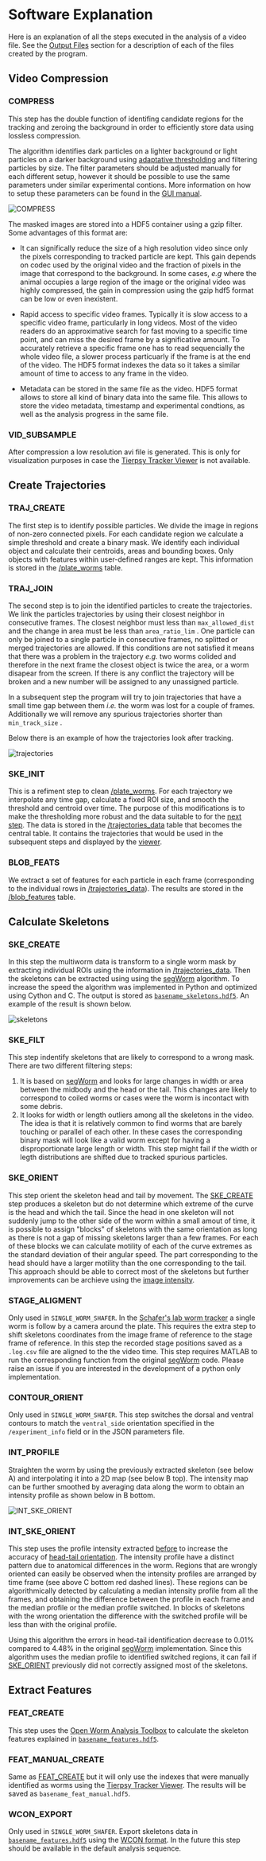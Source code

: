 # Software Explanation
Here is an explanation of all the steps executed in the analysis of a video file. See the [Output Files](OUTPUTS.md) section for a description of each of the files created by the program.


## Video Compression

### COMPRESS

This step has the double function of identifing candidate regions for the tracking and zeroing the background in order to efficiently store data using lossless compression. 

The algorithm identifies dark particles on a lighter background or light particles on a darker background using [adaptative thresholding](http://docs.opencv.org/3.0-beta/modules/imgproc/doc/miscellaneous_transformations.html) and filtering particles by size. The filter parameters should be adjusted manually for each different setup, however it should be possible to use the same parameters under similar experimental contions. More information on how to setup these parameters can be found in the [GUI manual](HOWTO.md/#set-parameters).

![COMPRESS](https://cloud.githubusercontent.com/assets/8364368/8456443/5f36a380-2003-11e5-822c-ea58857c2e52.png)

The masked images are stored into a HDF5 container using a gzip filter. Some advantages of this format are:

* It can significally reduce the size of a high resolution video since only the pixels corresponding to tracked particle are kept. This gain depends on codec used by the original video and the fraction of pixels in the image that correspond to the background. In some cases, *e.g* where the animal occupies a large region of the image or the original video was highly compressed, the gain in compression using the gzip hdf5 format can be low or even inexistent. 

* Rapid access to specific video frames. Typically it is slow access to a specific video frame, particularly in long videos. Most of the video readers do an approximative search for fast moving to a specific time point, and can miss the desired frame by a significative amount. To accurately retrieve a specific frame one has to read sequencially the whole video file, a slower process particuarly if the frame is at the end of the video. The HDF5 format indexes the data so it takes a similar amount of time to access to any frame in the video.

* Metadata can be stored in the same file as the video. HDF5 format allows to store all kind of binary data into the same file. This allows to store the video metadata, timestamp and experimental condtions, as well as the analysis progress in the same file.

### VID_SUBSAMPLE
After compression a low resolution avi file is generated. This is only for visualization purposes in case the [Tierpsy Tracker Viewer](HOWTO.md/#tierpsy-tracker-viewer) is not available.

## Create Trajectories

### TRAJ_CREATE

The first step is to identify possible particles. We divide the image in regions of non-zero connected pixels. For each candidate region we calculate a simple threshold and create a binary mask. We identify each individual object and calculate their centroids, areas and bounding boxes. Only objects with features within user-defined ranges are kept. This information is stored in the [/plate_worms](OUTPUTS.md/#plate_worms) table.

### TRAJ_JOIN

The second step is to join the identified particles to create the trajectories. We link the particles trajectories by using their closest neighbor in consecutive frames. The closest neighbor must less than `max_allowed_dist` and the change in area must be less than `area_ratio_lim` . One particle can only be joined to a single particle in consecutive frames, no splitted or merged trajectories are allowed. If this conditions are not satisfied it means that there was a problem in the trajectory *e.g.* two worms colided and therefore in the next frame the closest object is twice the area, or a worm disapear from the screen. If there is any conflict the trajectory will be broken and a new number will be assigned to any unassigned particle. 

In a subsequent step the program will try to join trajectories that have a small time gap between them *i.e.* the worm was lost for a couple of frames. Additionally we will remove any spurious trajectories shorter than `min_track_size` .

Below there is an example of how the trajectories look after tracking.

![trajectories](https://cloud.githubusercontent.com/assets/8364368/26301795/25eb72ac-3eda-11e7-8a52-99dd6c49bc07.gif)

### SKE_INIT
This is a refiment step to clean [/plate_worms](OUTPUTS.md/#plate_worms). For each trajectory we interpolate any time gap, calculate a fixed ROI size, and smooth the threshold and centroid over time. The purpose of this modifications is to make the thresholding more robust and the data suitable to for the [next step](#calculate-skeletons). The data is stored in the [/trajectories_data](OUTPUTS.md/#trajectories_data) table that becomes the central table. It contains the trajectories that would be used in the subsequent steps and displayed by the [viewer](HOWTO.md#tierpsy-tracker-viewer).


### BLOB_FEATS

We extract a set of features for each particle in each frame (corresponding to the individual rows in [/trajectories_data](#trajectories_data)). The results are stored in the [/blob_features](#blob_features) table.

## Calculate Skeletons

### SKE_CREATE

In this step the multiworm data is transform to a single worm mask by extracting individual ROIs using the information in [/trajectories_data](OUTPUTS.md/#trajectories_data). Then the skeletons can be extracted using using the [segWorm](https://github.com/openworm/SegWorm) algorithm. To increase the speed the algorithm was implemented in Python and optimized using Cython and C. The output is stored as [`basename_skeletons.hdf5`](OUTPUTS.md/#basename_skeletonshdf5). An example of the result is shown below. 

![skeletons](https://cloud.githubusercontent.com/assets/8364368/26309647/a6b4402e-3ef5-11e7-96cd-4a037ee42868.gif)

### SKE_FILT
This step indentify skeletons that are likely to correspond to a wrong mask. There are two different filtering steps:

1. It is based on [segWorm](https://github.com/openworm/SegWorm) and looks for large changes in width or area between the midbody and the head or the tail. This changes are likely to correspond to coiled worms or cases were the worm is incontact with some debris. 
2. It looks for width or length outliers among all the skeletons in the video. The idea is that it is relatively common to find worms that are barely touching or parallel of each other. In these cases the corresponding binary mask will look like a valid worm except for having a disproportionate large length or width. This step might fail if the width or legth distributions are shifted due to tracked spurious particles.


### SKE_ORIENT
This step orient the skeleton head and tail by movement. The [SKE_CREATE](#ske_create) step produces a skeleton but do not determine which extreme of the curve is the head and which the tail. Since the head in one skeleton will not suddenly jump to the other side of the worm within a small amout of time, it is possible to assign "blocks" of skeletons with the same orientation as long as there is not a gap of missing skeletons larger than a few frames. For each of these blocks we can calculate motility of each of the curve extremes as the standard deviation of their angular speed. The part corresponding to the head should have a larger motility than the one corresponding to the tail. This approach should be able to correct most of the skeletons but further improvements can be archieve using the [image intensity](#int_ske_orient).

### STAGE_ALIGMENT
Only used in `SINGLE_WORM_SHAFER`. In the [Schafer's lab worm tracker](http://www.mrc-lmb.cam.ac.uk/wormtracker/) a single worm is follow by a camera around the plate. This requires the extra step to shift skeletons coordinates from the image frame of reference to the stage frame of reference. In this step the recorded stage positions saved as a `.log.csv` file are aligned to the the video time. This step requires MATLAB to run the corresponding function from the original [segWorm](https://github.com/openworm/SegWorm) code. Please raise an issue if you are interested in the development of a python only implementation.


### CONTOUR_ORIENT
Only used in `SINGLE_WORM_SHAFER`. This step switches the dorsal and ventral contours to match the `ventral_side` orientation specified in the `/experiment_info` field or in the JSON parameters file.

### INT_PROFILE
Straighten the worm by using the previously extracted skeleton (see below A) and interpolating it into a 2D map (see below B top). The intensity map can be further smoothed by averaging data along the worm to obtain an intensity profile as shown below in B bottom.  

![INT_SKE_ORIENT](https://cloud.githubusercontent.com/assets/8364368/26366191/089a6ca4-3fe2-11e7-91ef-77a7a78ee8ba.png)

### INT_SKE_ORIENT
This step uses the profile intensity extracted [before](#int_profile) to increase the accuracy of [head-tail orientation](#ske_orient). The intensity profile have a distinct pattern due to anatomical differences in the worm. Regions that are wrongly oriented can easily be observed when the intensity profiles are arranged by time frame (see above C bottom red dashed lines). These regions can be algorithmically detected by calculating a median intensity profile from all the frames, and obtaining the difference between the profile in each frame and the median profile or the median profile switched. In blocks of skeletons with the wrong orientation the difference with the switched profile will be less than with the original profile.

Using this algorithm the errors in head-tail identification decrease to 0.01% compared to 4.48% in the original [segWorm](https://github.com/openworm/SegWorm) implementation. Since this algorithm uses the median profile to identified switched regions, it can fail if [SKE_ORIENT](#ske_orient) previously did not correctly assigned most of the skeletons.

## Extract Features

### FEAT_CREATE
This step uses the [Open Worm Analysis Toolbox](https://github.com/openworm/open-worm-analysis-toolbox) to calculate the skeleton features explained in [`basename_features.hdf5`](OUTPUTS.md/#basename_features.hdf5).

### FEAT_MANUAL_CREATE
Same as [FEAT_CREATE](#feat_create) but it will only use the indexes that were manually identified as worms using the [Tierpsy Tracker Viewer](HOWTO.md#tierpsy-tracker-viewer). The results will be saved as `basename_feat_manual.hdf5`.

### WCON_EXPORT
Only used in `SINGLE_WORM_SHAFER`. Export skeletons data in [`basename_features.hdf5`](OUTPUTS.md/#basename_features.hdf5) using the [WCON format](https://github.com/openworm/tracker-commons). In the future this step should be available in the default analysis sequence.

